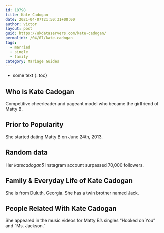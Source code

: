 ```yaml
---
id: 18798
title: Kate Cadogan
date: 2021-04-07T21:50:31+00:00
author: victor
layout: post
guid: https://ukdataservers.com/kate-cadogan/
permalink: /04/07/kate-cadogan  
tags:
  - married
  - single
  - family
category: Mariage Guides
---
```


* some text
{: toc}


## Who is Kate Cadogan



Competitive cheerleader and pageant model who became the girlfriend of Matty B.

                
                
                
## Prior to Popularity



She started dating Matty B on June 24th, 2013.

                
                
                
## Random data



Her _katecadogan5_ Instagram account surpassed 70,000 followers.

                
                
                
## Family & Everyday Life of Kate Cadogan



She is from Duluth, Georgia. She has a twin brother named Jack.

                
                
                
## People Related With Kate Cadogan



She appeared in the music videos for Matty B&#8217;s singles &#8220;Hooked on You&#8221; and &#8220;Ms. Jackson.&#8221;

                
              
            
          
          
          